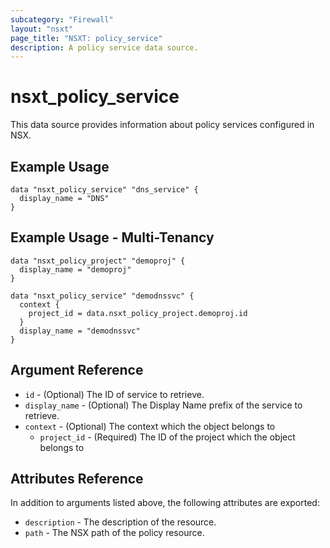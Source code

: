 ```yaml
---
subcategory: "Firewall"
layout: "nsxt"
page_title: "NSXT: policy_service"
description: A policy service data source.
---
```


# nsxt_policy_service

This data source provides information about policy services configured in NSX.

## Example Usage

```hcl
data "nsxt_policy_service" "dns_service" {
  display_name = "DNS"
}
```

## Example Usage - Multi-Tenancy

```hcl
data "nsxt_policy_project" "demoproj" {
  display_name = "demoproj"
}

data "nsxt_policy_service" "demodnssvc" {
  context {
    project_id = data.nsxt_policy_project.demoproj.id
  }
  display_name = "demodnssvc"
}
```

## Argument Reference

* `id` - (Optional) The ID of service to retrieve.
* `display_name` - (Optional) The Display Name prefix of the service to retrieve.
* `context` - (Optional) The context which the object belongs to
    * `project_id` - (Required) The ID of the project which the object belongs to

## Attributes Reference

In addition to arguments listed above, the following attributes are exported:

* `description` - The description of the resource.
* `path` - The NSX path of the policy resource.
